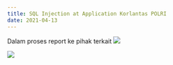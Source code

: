 ```yaml
---
title: SQL Injection at Application Korlantas POLRI
date: 2021-04-13
---
```


Dalam proses report ke pihak terkait
![](https://cdn.buayalaut.co/korlantas/000018.png)

![](https://cdn.buayalaut.co/korlantas/000019.png)
